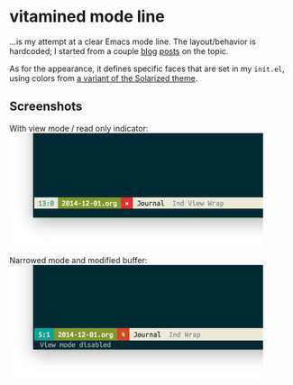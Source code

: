 # vitamined mode line

…is my attempt at a clear Emacs mode line. The layout/behavior is hardcoded;
I started from a couple [blog](http://amitp.blogspot.fr/2011/08/emacs-custom-mode-line.html)
[posts](http://www.lunaryorn.com/2014/07/26/make-your-emacs-mode-line-more-useful.html) on the topic.

As for the appearance, it defines specific faces that are set in my `init.el`, using colors from
[a variant of the Solarized theme](https://github.com/purcell/color-theme-sanityinc-solarized).

## Screenshots

With view mode / read only indicator:  
![screenshot readonly](https://raw.githubusercontent.com/cdlm/vitamined-mode-line/master/vitamined-readonly.png "With view mode / read only indicator")

Narrowed mode and modified buffer:  
![screenshot narrowed and modified](https://raw.githubusercontent.com/cdlm/vitamined-mode-line/master/vitamined-narrowed-modified.png "Narrowed mode and modified buffer")
